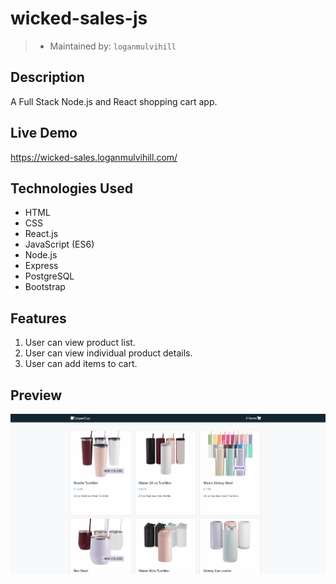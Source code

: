 # wicked-sales-js
> - Maintained by: `loganmulvihill`

## Description
A Full Stack Node.js and React shopping cart app.

## Live Demo
https://wicked-sales.loganmulvihill.com/

## Technologies Used
 - HTML
 - CSS
 - React.js
 - JavaScript (ES6)
 - Node.js
 - Express
 - PostgreSQL
 - Bootstrap

## Features
1. User can view product list.
2. User can view individual product details.
3. User can add items to cart.

## Preview
 <img src="server/public/images/uppercup-example.gif">
